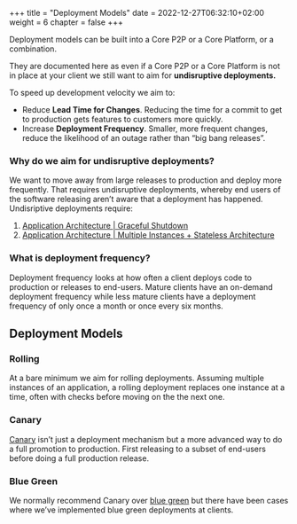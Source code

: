 +++
title = "Deployment Models"
date = 2022-12-27T06:32:10+02:00
weight = 6
chapter = false
+++

Deployment models can be built into a Core P2P or a Core Platform, or a combination.

They are documented here as even if a Core P2P or a Core Platform is not in place at your client we still want to aim for **undisruptive deployments.**

To speed up development velocity we aim to:

* Reduce **Lead Time for Changes**. Reducing the time for a commit to get to production gets features to customers more quickly.
* Increase **Deployment Frequency**. Smaller, more frequent changes, reduce the likelihood of an outage rather than “big bang releases”.

### Why do we aim for undisruptive deployments?
We want to move away from large releases to production and deploy more frequently. That requires undisruptive deployments, whereby end users of the software releasing aren’t aware that a deployment has happened. Undisriptive deployments require:

1. [Application Architecture | Graceful Shutdown](/core-p2p/application-architecture/#graceful-shutdown)
1. [Application Architecture | Multiple Instances + Stateless Architecture](/core-p2p/application-architecture/#multiple-instances--stateless-architecture)

### What is deployment frequency?
Deployment frequency looks at how often a client deploys code to production or releases to end-users. Mature clients have an on-demand deployment frequency while less mature clients have a deployment frequency of only once a month or once every six months. 

## Deployment Models
### Rolling
At a bare minimum we aim for rolling deployments. Assuming multiple instances of an application, a rolling deployment replaces one instance at a time, often with checks before moving on the the next one.

### Canary
[Canary](https://martinfowler.com/bliki/CanaryRelease.html) isn’t just a deployment mechanism but a more advanced way to do a full promotion to production. First releasing to a subset of end-users before doing a full production release.

### Blue Green
We normally recommend Canary over [blue green](https://martinfowler.com/bliki/BlueGreenDeployment.html) but there have been cases where we’ve implemented blue green deployments at clients. 
